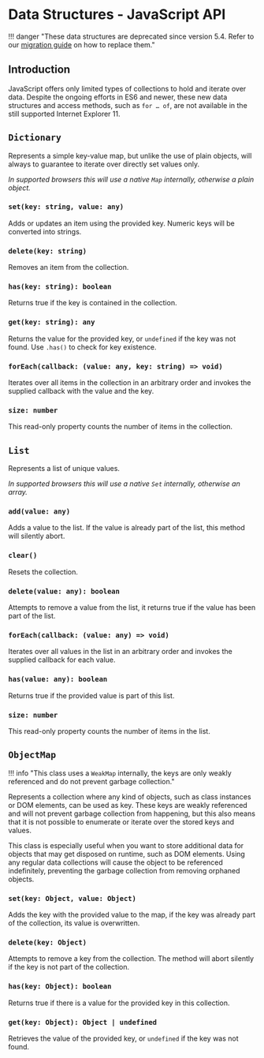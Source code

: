 # Data Structures - JavaScript API

!!! danger "These data structures are deprecated since version 5.4. Refer to our [migration guide](../migration/wsc53/javascript.md#replacements-for-deprecated-components) on how to replace them."

## Introduction

JavaScript offers only limited types of collections to hold and iterate over
data. Despite the ongoing efforts in ES6 and newer, these new data structures
and access methods, such as `for … of`, are not available in the still supported
Internet Explorer 11.

## `Dictionary`

Represents a simple key-value map, but unlike the use of plain objects, will
always to guarantee to iterate over directly set values only.

_In supported browsers this will use a native `Map` internally, otherwise a plain object._

### `set(key: string, value: any)`

Adds or updates an item using the provided key. Numeric keys will be converted
into strings.

### `delete(key: string)`

Removes an item from the collection.

### `has(key: string): boolean`

Returns true if the key is contained in the collection.

### `get(key: string): any`

Returns the value for the provided key, or `undefined` if the key was not found.
Use `.has()` to check for key existence.

### `forEach(callback: (value: any, key: string) => void)`

Iterates over all items in the collection in an arbitrary order and invokes the
supplied callback with the value and the key.

### `size: number`

This read-only property counts the number of items in the collection.

## `List`

Represents a list of unique values.

_In supported browsers this will use a native `Set` internally, otherwise an array._

### `add(value: any)`

Adds a value to the list. If the value is already part of the list, this method
will silently abort.

### `clear()`

Resets the collection.

### `delete(value: any): boolean`

Attempts to remove a value from the list, it returns true if the value has been
part of the list.

### `forEach(callback: (value: any) => void)`

Iterates over all values in the list in an arbitrary order and invokes the
supplied callback for each value.

### `has(value: any): boolean`

Returns true if the provided value is part of this list.

### `size: number`

This read-only property counts the number of items in the list.

## `ObjectMap`

!!! info "This class uses a `WeakMap` internally, the keys are only weakly referenced and do not prevent garbage collection."

Represents a collection where any kind of objects, such as class instances or
DOM elements, can be used as key. These keys are weakly referenced and will not
prevent garbage collection from happening, but this also means that it is not
possible to enumerate or iterate over the stored keys and values.

This class is especially useful when you want to store additional data for
objects that may get disposed on runtime, such as DOM elements. Using any regular
data collections will cause the object to be referenced indefinitely, preventing
the garbage collection from removing orphaned objects.

### `set(key: Object, value: Object)`

Adds the key with the provided value to the map, if the key was already part
of the collection, its value is overwritten.

### `delete(key: Object)`

Attempts to remove a key from the collection. The method will abort silently if
the key is not part of the collection.

### `has(key: Object): boolean`

Returns true if there is a value for the provided key in this collection.

### `get(key: Object): Object | undefined`

Retrieves the value of the provided key, or `undefined` if the key was not found.

